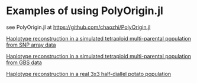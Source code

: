 # Examples of using PolyOrigin.jl

see PolyOrigin.jl at https://github.com/chaozhi/PolyOrigin.jl

[Haplotype reconstruction in a simulated tetraploid multi-parental population from SNP array data](https://github.com/chaozhi/PolyOrigin_Examples/tree/master/tetraploid_simarray/step3_tetraploid_simarray.md)

[Haplotype reconstruction in a simulated tetraploid multi-parental population from GBS data](https://github.com/chaozhi/PolyOrigin_Examples/tree/master/tetraploid_simgbs/step2_tetraploid_simgbs.md)

[Haplotype reconstruction in a real 3x3 half-diallel potato population](https://github.com/chaozhi/PolyOrigin_Examples/tree/master/tetraploid_realpotato/tetraploid_realpotato.md)

